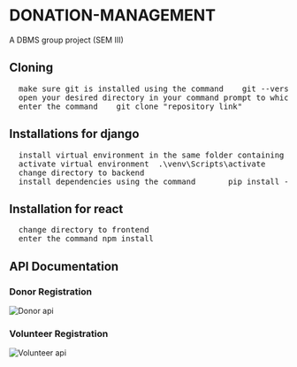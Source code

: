 # DONATION-MANAGEMENT
A DBMS group project (SEM III)


## Cloning
<pre>
  make sure git is installed using the command    git --version  
  open your desired directory in your command prompt to which the repository has to be cloned  
  enter the command    git clone "repository link"
</pre>

## Installations for django
<pre>
  install virtual environment in the same folder containing frontend and backend    python -m venv venv  
  activate virtual environment  .\venv\Scripts\activate  
  change directory to backend  
  install dependencies using the command       pip install -r requirements.txt 
</pre> 

## Installation for react
<pre>
  change directory to frontend  
  enter the command npm install  
</pre>


## API Documentation
### Donor Registration
![Donor api](https://github.com/user-attachments/assets/143af7d7-2ca2-4e0f-9da2-8f519799adf4)
### Volunteer Registration
![Volunteer api](https://github.com/user-attachments/assets/64f77fc9-1795-4a59-8f23-c2c5eec2461a)
